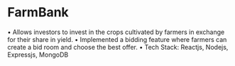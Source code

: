 # FarmBank
• Allows investors to invest in the crops cultivated by farmers in exchange for
their share in yield.
• Implemented a bidding feature where farmers can create a bid room and
choose the best offer.
• Tech Stack: Reactjs, Nodejs, Expressjs, MongoDB
